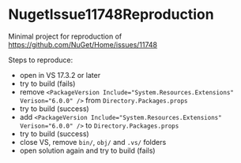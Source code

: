 # NugetIssue11748Reproduction
Minimal project for reproduction of https://github.com/NuGet/Home/issues/11748

Steps to reproduce:
 - open in VS 17.3.2 or later
 - try to build (fails)
 - remove `<PackageVersion Include="System.Resources.Extensions" Verison="6.0.0" />` from `Directory.Packages.props` 
 - try to build (success)
 - add `<PackageVersion Include="System.Resources.Extensions" Verison="6.0.0" />` to `Directory.Packages.props` 
 - try to build (success)
 - close VS, remove `bin/`, `obj/` and `.vs/` folders
 - open solution again and try to build (fails)
